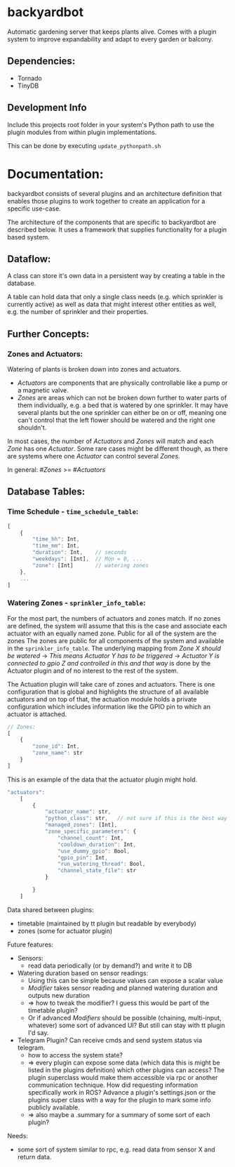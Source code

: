 # backyardbot

Automatic gardening server that keeps plants alive. Comes with a plugin system to improve expandability and adapt to every garden or balcony.


## Dependencies:

- Tornado
- TinyDB


## Development Info

Include this projects root folder in your system's Python path to use the plugin modules from within plugin implementations.

This can be done by executing `update_pythonpath.sh`


# Documentation:

backyardbot consists of several plugins and an architecture definition that enables those plugins to work together to create an application for a specific use-case.

The architecture of the components that are specific to backyardbot are described below. It uses a framework that supplies functionality for a plugin based system.


## Dataflow:

A class can store it's own data in a persistent way by creating a table in the database.

A table can hold data that only a single class needs (e.g. which sprinkler is currently active) as well as data that might interest other entities as well, e.g. the number of sprinkler and their properties.


## Further Concepts:

### Zones and Actuators:

Watering of plants is broken down into zones and actuators.

- *Actuators* are components that are physically controllable like a pump or a magnetic valve.
- *Zones* are areas which can not be broken down further to water parts of them individually, e.g. a bed that is watered by one sprinkler. It may have several plants but the one sprinkler can either be on or off, meaning one can't control that the left flower should be watered and the right one shouldn't.

In most cases, the number of *Actuators* and *Zones* will match and each *Zone* has one *Actuator*. Some rare cases might be different though, as there are systems where one *Actuator* can control several *Zones*.

In general: #*Zones* >= #*Actuators*


## Database Tables:

### Time Schedule - `time_schedule_table`:

```js
[
    {
        "time_hh": Int,
        "time_mm": Int,
        "duration": Int,    // seconds
        "weekdays": [Int],  // Mon = 0, ...
        "zone": [Int]       // watering zones
    },
    ...
]
```


### Watering Zones - `sprinkler_info_table`:

For the most part, the numbers of actuators and zones match. If no zones are defined, the system will assume that this is the case and associate each actuator with an equally named zone.
Public for all of the system are the zones
The zones are public for all components of the system and available in the `sprinkler_info_table`. The underlying mapping from *Zone X should be watered* -> *This means Actuator Y has to be triggered* -> *Actuator Y is connected to gpio Z and controlled in this and that way* is done by the Actuator plugin and of no interest to the rest of the system.

The Actuation plugin will take care of zones and actuators. There is one configuration that is global and highlights the structure of all available actuators and on top of that, the actuation module holds a private configuration which includes information like the GPIO pin to which an actuator is attached.

```js
// Zones:
[
    {
        "zone_id": Int,
        "zone_name": str
    }
]
```


This is an example of the data that the actuator plugin might hold.
```js
"actuators":
    [
        {
            "actuator_name": str,
            "python_class": str,   // not sure if this is the best way (class name)
            "managed_zones": [Int],
            "zone_specific_parameters": {
                "channel_count": Int,
                "cooldown_duration": Int,
                "use_dummy_gpio": Bool,
                "gpio_pin": Int,
                "run_watering_thread": Bool,
                "channel_state_file": str
            }

        }
    ]
```

Data shared between plugins:
- timetable (maintained by tt plugin but readable by everybody)
- zones (some for actuator plugin)


Future features:
- Sensors:
  - read data periodically (or by demand?) and write it to DB
- Watering duration based on sensor readings:
  - Using this can be simple because values can expose a scalar value
  - *Modifier* takes sensor reading and planned watering duration and outputs new duration
  - => how to tweak the modifier? I guess this would be part of the timetable plugin?
  - Or if advanced *Modifiers* should be possible (chaining, multi-input, whatever) some
    sort of advanced UI? But still can stay with tt plugin I'd say.
- Telegram Plugin? Can receive cmds and send system status via telegram.
  - how to access the system state?
  - => every plugin can expose some data (which data this is might be listed in the
    plugins definition) which other plugins can access? The plugin superclass would make
    them accessible via rpc or another communication technique. How did requesting
    information specifically work in ROS? Advance a plugin's settings.json or the plugins
    super class with a way for the plugin to mark some info publicly available.
  - => also maybe a .summary for a summary of some sort of each plugin?

Needs:
- some sort of system similar to rpc, e.g. read data from sensor X and return data.
